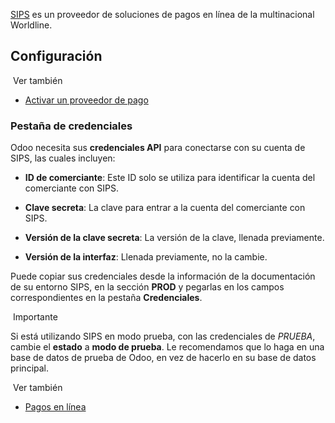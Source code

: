 [SIPS](https://sips.worldline.com/) es un proveedor de soluciones de pagos en línea de la multinacional Worldline.

## Configuración[](https://www.odoo.com/documentation/17.0/es/applications/finance/payment_providers/sips.html#configuration "Enlazar permanentemente con este título")

 Ver también

- [Activar un proveedor de pago](https://www.odoo.com/documentation/17.0/es/applications/finance/payment_providers.html#payment-providers-add-new)
    

### Pestaña de credenciales[](https://www.odoo.com/documentation/17.0/es/applications/finance/payment_providers/sips.html#credentials-tab "Enlazar permanentemente con este título")

Odoo necesita sus **credenciales API** para conectarse con su cuenta de SIPS, las cuales incluyen:

- **ID de comerciante**: Este ID solo se utiliza para identificar la cuenta del comerciante con SIPS.
    
- **Clave secreta**: La clave para entrar a la cuenta del comerciante con SIPS.
    
- **Versión de la clave secreta**: La versión de la clave, llenada previamente.
    
- **Versión de la interfaz**: Llenada previamente, no la cambie.
    

Puede copiar sus credenciales desde la información de la documentación de su entorno SIPS, en la sección **PROD** y pegarlas en los campos correspondientes en la pestaña **Credenciales**.

 Importante

Si está utilizando SIPS en modo prueba, con las credenciales de _PRUEBA_, cambie el **estado** a **modo de prueba**. Le recomendamos que lo haga en una base de datos de prueba de Odoo, en vez de hacerlo en su base de datos principal.

 Ver también

- [Pagos en línea](https://www.odoo.com/documentation/17.0/es/applications/finance/payment_providers.html)